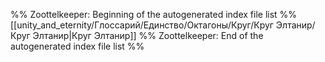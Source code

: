 %% Zoottelkeeper: Beginning of the autogenerated index file list  %%
 [[unity_and_eternity/Глоссарий/Единство/Октагоны/Круг/Круг Элтанир/Круг Элтанир|Круг Элтанир]]
%% Zoottelkeeper: End of the autogenerated index file list  %%
